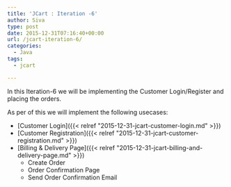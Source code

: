 ```yaml
---
title: 'JCart : Iteration -6'
author: Siva
type: post
date: 2015-12-31T07:16:40+00:00
url: /jcart-iteration-6/
categories:
  - Java
tags:
  - jcart

---
```

In this Iteration-6 we will be implementing the Customer Login/Register and placing the orders.
  
As per of this we will implement the following usecases:

  * [Customer Login]({{< relref "2015-12-31-jcart-customer-login.md" >}})
  * [Customer Registration]({{< relref "2015-12-31-jcart-customer-registration.md" >}})
  * [Billing & Delivery Page]({{< relref "2015-12-31-jcart-billing-and-delivery-page.md" >}}) 
      * Create Order
      * Order Confirmation Page
      * Send Order Confirmation Email
